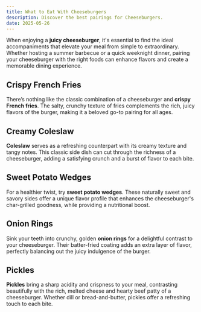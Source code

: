 ```yaml
---
title: What to Eat With Cheeseburgers  
description: Discover the best pairings for Cheeseburgers.  
date: 2025-05-26  
---
```


When enjoying a **juicy cheeseburger**, it's essential to find the ideal accompaniments that elevate your meal from simple to extraordinary. Whether hosting a summer barbecue or a quick weeknight dinner, pairing your cheeseburger with the right foods can enhance flavors and create a memorable dining experience.

## **Crispy French Fries**

There’s nothing like the classic combination of a cheeseburger and **crispy French fries**. The salty, crunchy texture of fries complements the rich, juicy flavors of the burger, making it a beloved go-to pairing for all ages.

## **Creamy Coleslaw**

**Coleslaw** serves as a refreshing counterpart with its creamy texture and tangy notes. This classic side dish can cut through the richness of a cheeseburger, adding a satisfying crunch and a burst of flavor to each bite.

## **Sweet Potato Wedges**

For a healthier twist, try **sweet potato wedges**. These naturally sweet and savory sides offer a unique flavor profile that enhances the cheeseburger's char-grilled goodness, while providing a nutritional boost.

## **Onion Rings**

Sink your teeth into crunchy, golden **onion rings** for a delightful contrast to your cheeseburger. Their batter-fried coating adds an extra layer of flavor, perfectly balancing out the juicy indulgence of the burger.

## **Pickles**

**Pickles** bring a sharp acidity and crispness to your meal, contrasting beautifully with the rich, melted cheese and hearty beef patty of a cheeseburger. Whether dill or bread-and-butter, pickles offer a refreshing touch to each bite.